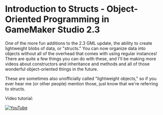 # Introduction to Structs - Object-Oriented Programming in GameMaker Studio 2.3

One of the more fun additions to the 2.3 GML update, the ability to create lightweight blobs of data, or "structs." You can now organize data into objects without all of the overhead that comes with using regular instances! There are quite a few things you can do with these, and I'll be making more videos about constructors and inheritance and methods and all of those wonderful object-oriented things in the future.

These are sometimes also unofficially called "lightweight objects," so if you ever hear me (or other people) mention those, just know that we're referring to structs.

Video tutorial:

[![YouTube](https://i.ytimg.com/vi/yIbBxW50H5k/hqdefault.jpg)](https://youtu.be/yIbBxW50H5k)